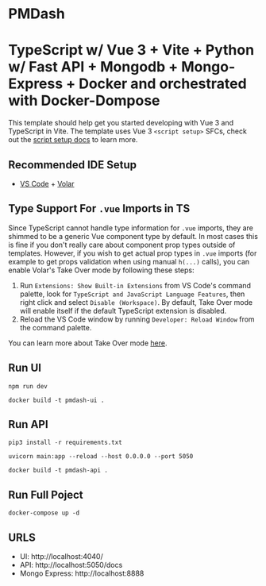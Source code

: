 # PMDash
# TypeScript w/ Vue 3 + Vite + Python w/ Fast API + Mongodb + Mongo-Express + Docker and orchestrated with Docker-Dompose

This template should help get you started developing with Vue 3 and TypeScript in Vite. The template uses Vue 3 `<script setup>` SFCs, check out the [script setup docs](https://v3.vuejs.org/api/sfc-script-setup.html#sfc-script-setup) to learn more.

## Recommended IDE Setup

- [VS Code](https://code.visualstudio.com/) + [Volar](https://marketplace.visualstudio.com/items?itemName=Vue.volar)

## Type Support For `.vue` Imports in TS

Since TypeScript cannot handle type information for `.vue` imports, they are shimmed to be a generic Vue component type by default. In most cases this is fine if you don't really care about component prop types outside of templates. However, if you wish to get actual prop types in `.vue` imports (for example to get props validation when using manual `h(...)` calls), you can enable Volar's Take Over mode by following these steps:

1. Run `Extensions: Show Built-in Extensions` from VS Code's command palette, look for `TypeScript and JavaScript Language Features`, then right click and select `Disable (Workspace)`. By default, Take Over mode will enable itself if the default TypeScript extension is disabled.
2. Reload the VS Code window by running `Developer: Reload Window` from the command palette.

You can learn more about Take Over mode [here](https://github.com/johnsoncodehk/volar/discussions/471).

## Run UI 
```
npm run dev
```
```
docker build -t pmdash-ui .
```

## Run API
```
pip3 install -r requirements.txt 
```
```
uvicorn main:app --reload --host 0.0.0.0 --port 5050
```
```
docker build -t pmdash-api .
```

## Run Full Poject
```
docker-compose up -d
```

## URLS
- UI: http://localhost:4040/
- API: http://localhost:5050/docs
- Mongo Express: http://localhost:8888